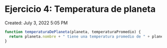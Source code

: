# Ejercicio 4: Temperatura de planeta

Created: July 3, 2022 5:05 PM

```jsx
function temperaturaDePlaneta(planeta, temperaturaPromedio) {
  return planeta.nombre + " tiene una temperatura promedio de " + planeta.temperaturaPromedio + " grados"
}
```